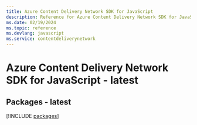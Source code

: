 ```yaml
---
title: Azure Content Delivery Network SDK for JavaScript
description: Reference for Azure Content Delivery Network SDK for JavaScript
ms.date: 02/19/2024
ms.topic: reference
ms.devlang: javascript
ms.service: contentdeliverynetwork
---
```

# Azure Content Delivery Network SDK for JavaScript - latest
## Packages - latest
[!INCLUDE [packages](content-delivery-network-index.md)]
